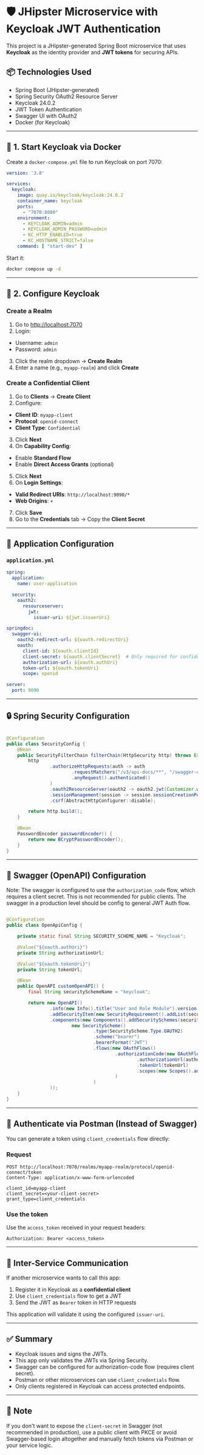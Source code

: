 # 🛡️ JHipster Microservice with Keycloak JWT Authentication

This project is a JHipster-generated Spring Boot microservice that uses **Keycloak** as the identity provider and **JWT
tokens** for securing APIs.

## 📦 Technologies Used

- Spring Boot (JHipster-generated)
- Spring Security OAuth2 Resource Server
- Keycloak 24.0.2
- JWT Token Authentication
- Swagger UI with OAuth2
- Docker (for Keycloak)

---

## 🐳 1. Start Keycloak via Docker

Create a `docker-compose.yml` file to run Keycloak on port 7070:

```yaml
version: '3.8'

services:
  keycloak:
    image: quay.io/keycloak/keycloak:24.0.2
    container_name: keycloak
    ports:
      - "7070:8080"
    environment:
      - KEYCLOAK_ADMIN=admin
      - KEYCLOAK_ADMIN_PASSWORD=admin
      - KC_HTTP_ENABLED=true
      - KC_HOSTNAME_STRICT=false
    command: [ "start-dev" ]
```

Start it:

```bash
docker compose up -d
```

---

## 🏰 2. Configure Keycloak

### Create a Realm

1. Go to [http://localhost:7070](http://localhost:7070)
2. Login:

- Username: `admin`
- Password: `admin`

3. Click the realm dropdown → **Create Realm**
4. Enter a name (e.g., `myapp-realm`) and click **Create**

### Create a Confidential Client

1. Go to **Clients** → **Create Client**
2. Configure:

- **Client ID**: `myapp-client`
- **Protocol**: `openid-connect`
- **Client Type**: `Confidential`

3. Click **Next**
4. On **Capability Config**:

- Enable **Standard Flow**
- Enable **Direct Access Grants** (optional)

5. Click **Next**
6. On **Login Settings**:

- **Valid Redirect URIs**: `http://localhost:9090/*`
- **Web Origins**: `+`

7. Click **Save**
8. Go to the **Credentials** tab → Copy the **Client Secret**

---

## 🔐 Application Configuration

### `application.yml`

```yaml
spring:
  application:
    name: user-application

  security:
    oauth2:
      resourceserver:
        jwt:
          issuer-uri: ${jwt.issuerUri}

springdoc:
  swagger-ui:
    oauth2-redirect-url: ${oauth.redirectUri}
    oauth:
      client-id: ${oauth.clientId}
      client-secret: ${oauth.clientSecret}  # Only required for confidential clients
      authorization-url: ${oauth.authUri}
      token-url: ${oauth.tokenUri}
      scope: openid

server:
  port: 9090
```

---

## 🔒 Spring Security Configuration

```java

@Configuration
public class SecurityConfig {
    @Bean
    public SecurityFilterChain filterChain(HttpSecurity http) throws Exception {
        http
                .authorizeHttpRequests(auth -> auth
                        .requestMatchers("/v3/api-docs/**", "/swagger-ui/**").permitAll()
                        .anyRequest().authenticated()
                )
                .oauth2ResourceServer(oauth2 -> oauth2.jwt(Customizer.withDefaults()))
                .sessionManagement(session -> session.sessionCreationPolicy(SessionCreationPolicy.STATELESS))
                .csrf(AbstractHttpConfigurer::disable);

        return http.build();
    }

    @Bean
    PasswordEncoder passwordEncoder() {
        return new BCryptPasswordEncoder();
    }
}
```

---

## 📘 Swagger (OpenAPI) Configuration

Note: The swagger is configured to use the `authorization_code` flow, which requires a client secret. This is not
recommended for public clients.
The swagger in a production level should be config to general JWT Auth flow.

```java

@Configuration
public class OpenApiConfig {

    private static final String SECURITY_SCHEME_NAME = "Keycloak";

    @Value("${oauth.authUri}")
    private String authorizationUrl;

    @Value("${oauth.tokenUri}")
    private String tokenUrl;

    @Bean
    public OpenAPI customOpenAPI() {
        final String securitySchemeName = "keycloak";

        return new OpenAPI()
                .info(new Info().title("User and Role Module").version("v1"))
                .addSecurityItem(new SecurityRequirement().addList(securitySchemeName))
                .components(new Components().addSecuritySchemes(securitySchemeName,
                        new SecurityScheme()
                                .type(SecurityScheme.Type.OAUTH2)
                                .scheme("bearer")
                                .bearerFormat("JWT")
                                .flows(new OAuthFlows()
                                        .authorizationCode(new OAuthFlow()
                                                .authorizationUrl(authorizationUrl)
                                                .tokenUrl(tokenUrl)
                                                .scopes(new Scopes().addString("openid", "OpenID Connect scope"))
                                        )
                                )
                ));
    }
}
```

---

## 🧪 Authenticate via Postman (Instead of Swagger)

You can generate a token using `client_credentials` flow directly:

### Request

```http
POST http://localhost:7070/realms/myapp-realm/protocol/openid-connect/token
Content-Type: application/x-www-form-urlencoded

client_id=myapp-client
client_secret=<your-client-secret>
grant_type=client_credentials
```

### Use the token

Use the `access_token` received in your request headers:

```http
Authorization: Bearer <access_token>
```

---

## 🔄 Inter-Service Communication

If another microservice wants to call this app:

1. Register it in Keycloak as a **confidential client**
2. Use `client_credentials` flow to get a JWT
3. Send the JWT as `Bearer` token in HTTP requests

This application will validate it using the configured `issuer-uri`.

---

## ✅ Summary

- Keycloak issues and signs the JWTs.
- This app only validates the JWTs via Spring Security.
- Swagger can be configured for authorization-code flow (requires client secret).
- Postman or other microservices can use `client_credentials` flow.
- Only clients registered in Keycloak can access protected endpoints.

---

## 📍 Note

If you don't want to expose the `client-secret` in Swagger (not recommended in production), use a public client with
PKCE or avoid Swagger-based login altogether and manually fetch tokens via Postman or your service logic.
